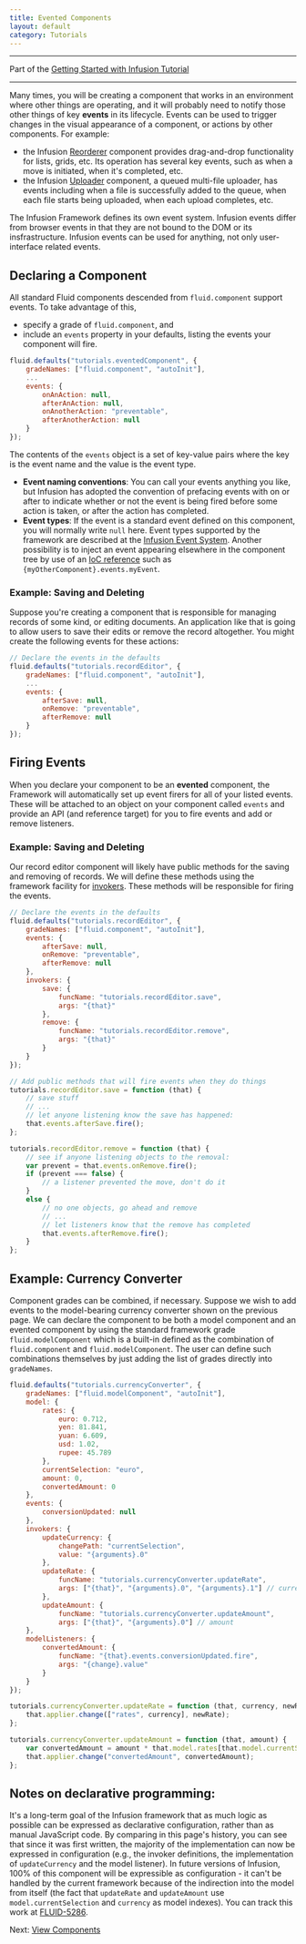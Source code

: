 ```yaml
---
title: Evented Components
layout: default
category: Tutorials
---
```


---
Part of the [Getting Started with Infusion Tutorial](GettingStartedWithInfusion.md)

---

Many times, you will be creating a component that works in an environment where other things are operating, and it will probably need to notify those other things of key **events** in its lifecycle. 
Events can be used to trigger changes in the visual appearance of a component, or actions by other components. For example:

* the Infusion [Reorderer](../to-do/Reorderer.md) component provides drag-and-drop functionality for lists, grids, etc. Its operation has several key events, such as when a move is initiated, when it's completed, etc.
* the Infusion [Uploader](../to-do/Uploader.md) component, a queued multi-file uploader, has events including when a file is successfully added to the queue, when each file starts being uploaded, when each upload completes, etc.

The Infusion Framework defines its own event system. Infusion events differ from browser events in that they are not bound to the DOM or its insfrastructure. Infusion events can be used for anything, not only user-interface related events.

## Declaring a Component ##

All standard Fluid components descended from `fluid.component` support events. To take advantage of this,

* specify a grade of `fluid.component`, and
* include an `events` property in your defaults, listing the events your component will fire.

```javascript
fluid.defaults("tutorials.eventedComponent", {
    gradeNames: ["fluid.component", "autoInit"],
    ...
    events: {
        onAnAction: null,
        afterAnAction: null,
        onAnotherAction: "preventable",
        afterAnotherAction: null
    }
});
```

The contents of the `events` object is a set of key-value pairs where the key is the event name and the value is the event type.

* **Event naming conventions**: You can call your events anything you like, but Infusion has adopted the convention of prefacing events with on or after to indicate whether or not the event is being fired before some action is taken, or after the action has completed.
* **Event types**: If the event is a standard event defined on this component, you will normally write `null` here. Event types supported by the framework are described at the [Infusion Event System](../InfusionEventSystem.md). Another possibility is to inject an event appearing elsewhere in the component tree by use of an [IoC reference](../IoCReferences.md) such as `{myOtherComponent}.events.myEvent`.

### Example: Saving and Deleting ###

Suppose you're creating a component that is responsible for managing records of some kind, or editing documents. An application like that is going to allow users to save their edits or remove the record altogether. You might create the following events for these actions:

```javascript
// Declare the events in the defaults
fluid.defaults("tutorials.recordEditor", {
    gradeNames: ["fluid.component", "autoInit"],
    ...
    events: {
        afterSave: null,
        onRemove: "preventable",
        afterRemove: null
    }
});
```

## Firing Events ##

When you declare your component to be an **evented** component, the Framework will automatically set up event firers for all of your listed events. These will be attached to an object on your component called `events` and provide an API (and reference target) for you to fire events and add or remove listeners.

### Example: Saving and Deleting ###

Our record editor component will likely have public methods for the saving and removing of records. We will define these methods using the framework facility for [invokers](../Invokers.md). These methods will be responsible for firing the events.

```javascript
// Declare the events in the defaults
fluid.defaults("tutorials.recordEditor", {
    gradeNames: ["fluid.component", "autoInit"],
    events: {
        afterSave: null,
        onRemove: "preventable",
        afterRemove: null
    },
    invokers: {
        save: {
            funcName: "tutorials.recordEditor.save",
            args: "{that}"
        },
        remove: {
            funcName: "tutorials.recordEditor.remove",
            args: "{that}"
        }
    }
});

// Add public methods that will fire events when they do things
tutorials.recordEditor.save = function (that) {
    // save stuff
    // ...
    // let anyone listening know the save has happened:
    that.events.afterSave.fire();
};

tutorials.recordEditor.remove = function (that) {
    // see if anyone listening objects to the removal:
    var prevent = that.events.onRemove.fire();
    if (prevent === false) {
        // a listener prevented the move, don't do it
    }
    else {
        // no one objects, go ahead and remove
        // ...
        // let listeners know that the remove has completed
        that.events.afterRemove.fire();
    }
};
```

## Example: Currency Converter ##

Component grades can be combined, if necessary. Suppose we wish to add events to the model-bearing currency converter shown on the previous page. We can declare the component to be both a model component and an evented component by using the standard framework grade `fluid.modelComponent` which is a built-in defined as the combination of `fluid.component` and `fluid.modelComponent`. The user can define such combinations themselves by just adding the list of grades directly into `gradeNames`.

```javascript
fluid.defaults("tutorials.currencyConverter", {
    gradeNames: ["fluid.modelComponent", "autoInit"],
    model: {
        rates: {
            euro: 0.712,
            yen: 81.841,
            yuan: 6.609,
            usd: 1.02,
            rupee: 45.789
        },
        currentSelection: "euro",
        amount: 0,
        convertedAmount: 0
    },
    events: {
        conversionUpdated: null
    },
    invokers: {
        updateCurrency: {
            changePath: "currentSelection",
            value: "{arguments}.0"
        },
        updateRate: {
            funcName: "tutorials.currencyConverter.updateRate",
            args: ["{that}", "{arguments}.0", "{arguments}.1"] // currency, newRate
        },
        updateAmount: {
            funcName: "tutorials.currencyConverter.updateAmount",
            args: ["{that}", "{arguments}.0"] // amount
    },
    modelListeners: {
        convertedAmount: {
            funcName: "{that}.events.conversionUpdated.fire",
            args: "{change}.value"
        }
    }
});

tutorials.currencyConverter.updateRate = function (that, currency, newRate) {
    that.applier.change(["rates", currency], newRate);
};

tutorials.currencyConverter.updateAmount = function (that, amount) {
    var convertedAmount = amount * that.model.rates[that.model.currentSelection];
    that.applier.change("convertedAmount", convertedAmount);
};
```

## Notes on declarative programming: ##

It's a long-term goal of the Infusion framework that as much logic as possible can be expressed as declarative configuration, rather than as manual JavaScript code. By comparing in this page's history, you can see that since it was first written, the majority of the implementation can now be expressed in configuration (e.g., the invoker definitions, the implementation of `updateCurrency` and the model listener). In future versions of Infusion, 100% of this component will be expressible as configuration - it can't be handled by the current framework because of the indirection into the model from itself (the fact that `updateRate` and `updateAmount` use `model.currentSelection` and `currency` as model indexes). You can track this work at [FLUID-5286](http://issues.fluidproject.org/browse/FLUID-5286).

Next: [View Components](ViewComponents.md)
